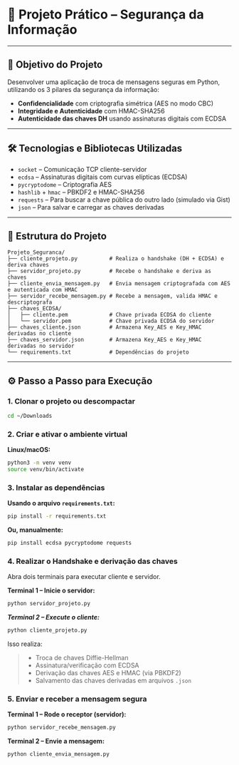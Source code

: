 # 🔐 Projeto Prático – Segurança da Informação

---

## 🎯 Objetivo do Projeto

Desenvolver uma aplicação de troca de mensagens seguras em Python, utilizando os 3 pilares da segurança da informação:

- **Confidencialidade** com criptografia simétrica (AES no modo CBC)
- **Integridade e Autenticidade** com HMAC-SHA256
- **Autenticidade das chaves DH** usando assinaturas digitais com ECDSA

---

## 🛠️ Tecnologias e Bibliotecas Utilizadas

- `socket` – Comunicação TCP cliente-servidor
- `ecdsa` – Assinaturas digitais com curvas elípticas (ECDSA)
- `pycryptodome` – Criptografia AES
- `hashlib` + `hmac` – PBKDF2 e HMAC-SHA256
- `requests` – Para buscar a chave pública do outro lado (simulado via Gist)
- `json` – Para salvar e carregar as chaves derivadas

---

## 📁 Estrutura do Projeto

```
Projeto_Seguranca/
├── cliente_projeto.py          # Realiza o handshake (DH + ECDSA) e deriva chaves
├── servidor_projeto.py         # Recebe o handshake e deriva as chaves
├── cliente_envia_mensagem.py   # Envia mensagem criptografada com AES e autenticada com HMAC
├── servidor_recebe_mensagem.py # Recebe a mensagem, valida HMAC e descriptografa
├── chaves_ECDSA/
│   ├── cliente.pem             # Chave privada ECDSA do cliente
│   └── servidor.pem            # Chave privada ECDSA do servidor
├── chaves_cliente.json         # Armazena Key_AES e Key_HMAC derivadas no cliente
├── chaves_servidor.json        # Armazena Key_AES e Key_HMAC derivadas no servidor
└── requirements.txt            # Dependências do projeto
```




---

## ⚙️ Passo a Passo para Execução

### 1. Clonar o projeto ou descompactar

```bash
cd ~/Downloads
```

### 2. Criar e ativar o ambiente virtual

**Linux/macOS:**

```bash
python3 -m venv venv
source venv/bin/activate
```

### 3. Instalar as dependências

**Usando o arquivo `requirements.txt`:**

```bash
pip install -r requirements.txt
```

**Ou, manualmente:**
```bash
pip install ecdsa pycryptodome requests
```

### 4. Realizar o Handshake e derivação das chaves

Abra dois terminais para executar cliente e servidor.

**Terminal 1 – Inicie o servidor:**

```bash
python servidor_projeto.py
```

***Terminal 2 – Execute o cliente:***
```bash
python cliente_projeto.py
```

Isso realiza:
> - Troca de chaves Diffie-Hellman  
> - Assinatura/verificação com ECDSA  
> - Derivação das chaves AES e HMAC (via PBKDF2)  
> - Salvamento das chaves derivadas em arquivos `.json`


### 5. Enviar e receber a mensagem segura

**Terminal 1 – Rode o receptor (servidor):**

```bash
python servidor_recebe_mensagem.py
```

**Terminal 2 – Envie a mensagem:**
```bash
python cliente_envia_mensagem.py
```





